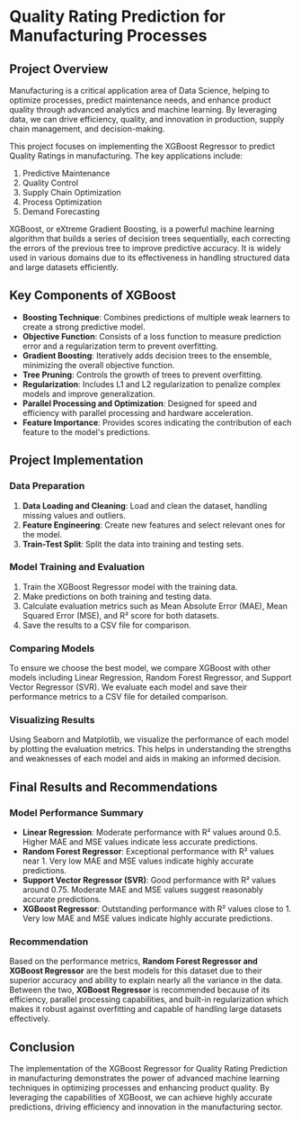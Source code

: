 # Quality Rating Prediction for Manufacturing Processes

## Project Overview

Manufacturing is a critical application area of Data Science, helping to optimize processes, predict maintenance needs, and enhance product quality through advanced analytics and machine learning. By leveraging data, we can drive efficiency, quality, and innovation in production, supply chain management, and decision-making.

This project focuses on implementing the XGBoost Regressor to predict Quality Ratings in manufacturing. The key applications include:

1. Predictive Maintenance
2. Quality Control
3. Supply Chain Optimization
4. Process Optimization
5. Demand Forecasting

XGBoost, or eXtreme Gradient Boosting, is a powerful machine learning algorithm that builds a series of decision trees sequentially, each correcting the errors of the previous tree to improve predictive accuracy. It is widely used in various domains due to its effectiveness in handling structured data and large datasets efficiently.

## Key Components of XGBoost

- **Boosting Technique**: Combines predictions of multiple weak learners to create a strong predictive model.
- **Objective Function**: Consists of a loss function to measure prediction error and a regularization term to prevent overfitting.
- **Gradient Boosting**: Iteratively adds decision trees to the ensemble, minimizing the overall objective function.
- **Tree Pruning**: Controls the growth of trees to prevent overfitting.
- **Regularization**: Includes L1 and L2 regularization to penalize complex models and improve generalization.
- **Parallel Processing and Optimization**: Designed for speed and efficiency with parallel processing and hardware acceleration.
- **Feature Importance**: Provides scores indicating the contribution of each feature to the model's predictions.

## Project Implementation

### Data Preparation

1. **Data Loading and Cleaning**: Load and clean the dataset, handling missing values and outliers.
2. **Feature Engineering**: Create new features and select relevant ones for the model.
3. **Train-Test Split**: Split the data into training and testing sets.

### Model Training and Evaluation

1. Train the XGBoost Regressor model with the training data.
2. Make predictions on both training and testing data.
3. Calculate evaluation metrics such as Mean Absolute Error (MAE), Mean Squared Error (MSE), and R² score for both datasets.
4. Save the results to a CSV file for comparison.

### Comparing Models

To ensure we choose the best model, we compare XGBoost with other models including Linear Regression, Random Forest Regressor, and Support Vector Regressor (SVR). We evaluate each model and save their performance metrics to a CSV file for detailed comparison.

### Visualizing Results

Using Seaborn and Matplotlib, we visualize the performance of each model by plotting the evaluation metrics. This helps in understanding the strengths and weaknesses of each model and aids in making an informed decision.

## Final Results and Recommendations

### Model Performance Summary

- **Linear Regression**: Moderate performance with R² values around 0.5. Higher MAE and MSE values indicate less accurate predictions.
- **Random Forest Regressor**: Exceptional performance with R² values near 1. Very low MAE and MSE values indicate highly accurate predictions.
- **Support Vector Regressor (SVR)**: Good performance with R² values around 0.75. Moderate MAE and MSE values suggest reasonably accurate predictions.
- **XGBoost Regressor**: Outstanding performance with R² values close to 1. Very low MAE and MSE values indicate highly accurate predictions.

### Recommendation

Based on the performance metrics, **Random Forest Regressor and XGBoost Regressor** are the best models for this dataset due to their superior accuracy and ability to explain nearly all the variance in the data. Between the two, **XGBoost Regressor** is recommended because of its efficiency, parallel processing capabilities, and built-in regularization which makes it robust against overfitting and capable of handling large datasets effectively.

## Conclusion

The implementation of the XGBoost Regressor for Quality Rating Prediction in manufacturing demonstrates the power of advanced machine learning techniques in optimizing processes and enhancing product quality. By leveraging the capabilities of XGBoost, we can achieve highly accurate predictions, driving efficiency and innovation in the manufacturing sector.


